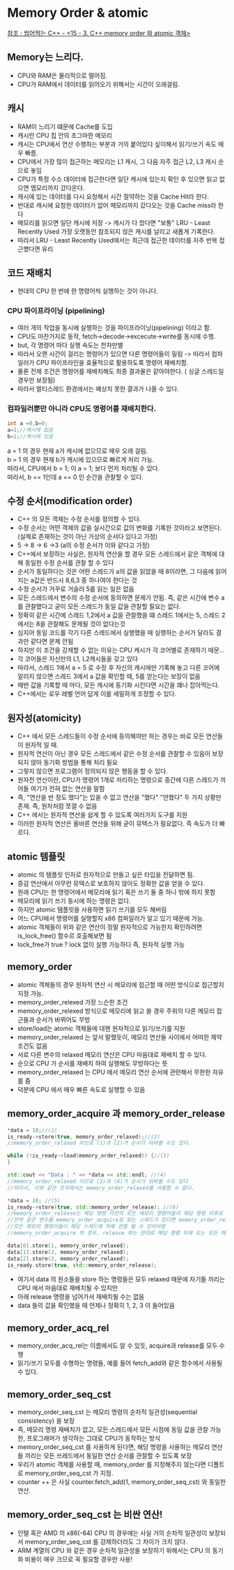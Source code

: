 # Memory Order & atomic

[참조 : 씹어먹는 C\+\+ - \<15 - 3. C\+\+ memory order 와 atomic 객체\>](https://modoocode.com/271)

## Memory는 느리다.
* CPU와 RAM은 물리적으로 떨어짐.   
* CPU가 RAM에서 데이터를 읽어오기 위해서는 시간이 오래걸림.   

## 캐시
* RAM이 느리기 떄문에 Cache를 도입   
* 캐시란 CPU 칩 안의 조그마한 메모리   
* 캐시는 CPU에서 연산 수행하는 부분과 거의 붙어있다 싶이해서 읽기/쓰기 속도 매우 빠름.   
* CPU에서 가장 많이 접근하는 메모리는 L1 캐시, 그 다음 자주 접근 L2, L3 캐시 순으로 놓임   
* CPU가 특정 수소 데이터에 접근한다면 일단 캐시에 있는지 확인 후 있으면 읽고 없으면 멤모리까지 갔다온다.   
* 캐시에 있는 데이터를 다시 요청해서 시간 절약하는 것을 Cache Hit라 한다.    
* 반대로 캐시에 요청한 데이터가 없어 메모리까지 갔다오는 것을 Cache miss라 한다   
* 메모리를 읽으면 일단 캐시에 저장 -> 캐시가 다 찼다면 "보통" LRU - Least Recently Used 가장 오랫동안 참조되지 않은 캐시를 날리고 새롭게 기록한다.   
* 따라서 LRU - Least Recently Used에서는 최근데 접근한 데이터를 자주 반복 접근헀다면 유리   


## 코드 재배치 
* 현대의 CPU 한 번에 한 명령어씩 실행하는 것이 아니다.   

### CPU 파이프라이닝 (pipelining)
* 여러 개의 작업을 동시에 실행하는 것을 파이프라이닝(pipelining) 이라고 함.   
* CPU도 마찬가지로 동작, fetch->decode->excecute->write를 동시에 수행.   
* but, 각 명령어 마다 실행 속도는 천차만별   
* 따라서 오랜 시간이 걸리는 명령어가 있으면 다른 명령어들이 밀림 -> 따라서 컴파일러가 CPU 파이프라인을 효율적으로 활용하도록 명령어 재배치함.   
* 물론 전제 조건은 명령어를 재배치해도 최종 결과물은 같아야한다. ( 싱글 스레드일 경우만 보장됨)   
* 따라서 멀티스레드 환경에서는 예상치 못한 결과가 나올 수 있다.   

### 컴파일러뿐만 아니라 CPU도 명령어를 재배치한다.

```cpp
int a =0,b=0;
a=1;//캐시에 없음
b=1;//캐시에 있음 
```
a = 1 의 경우 현재 a가 캐시에 없으므로 매우 오래 걸림.   
b = 1 의 경우 현재 b가 캐시에 있으므로 빠르게 처리 가능.   
따라서, CPU에서 b = 1; 이 a = 1; 보다 먼저 처리될 수 있다.   
따라서, b == 1인데 a == 0 인 순간을 관찰할 수 있다.

## 수정 순서(modification order)
* C++ 의 모든 객체는 수정 순서를 정의할 수 있다.   
* 수정 순서는 어떤 객체의 값을 실시간으로 값의 변화를 기록한 것이라고 보면된다.(실제로 존재하는 것이 아닌 가상의 순서다 있다고 가정)   
* 5 -> 8 -> 6 ->3 (a의 수정 순서가 이와 같다고 가정)  
* C++에서 보장하는 사실은, 원자적 연산을 할 경우 모든 스레드에서 같은 객체에 대해 동일한 수정 순서를 관찰 할 수 있다   
* 순서가 동일하다는 것은 어떤 스레드가 a의 값을 읽었을 때 8이라면, 그 다음에 읽어지는 a값은 반드시 8,6,3 중 하나여야 한다는 것   
* 수정 순서가 거꾸로 거슬러 5를 읽는 일은 없음   
* 모든 스레드에서 변수의 수정 순서에 동의하면 문제가 안됨. 즉, 같은 시간에 변수 a를 관찰했다고 굳이 모든 스레드가 동일 값을 관찰할 필요는 없다.   
* 정확히 같은 시간에 스레드 1,2에서 a 값을 관찰했을 떄 스레드 1에서는 5, 스레드 2에서는 8을 관찰해도 문제될 것이 없다는것   
* 심지어 동일 코드를 각기 다른 스레드에서 실행했을 때 실행하는 순서가 달라도 결과만 같다면 문제 안됨   
* 하지만 이 조건을 강제할 수 없는 이유는 CPU 캐시가 각 코어별로 존재하기 때문...    
* 각 코어들은 자신만의 L1, L2캐시들을 갖고 있다   
* 따라서, 스레드 1에서 a = 5 로 수정 후 자신의 캐시에만 기록해 놓고 다른 코어에 알리지 않으면 스레드 3에서 a 값을 확인할 때, 5를 얻는다는 보장이 없음   
* 매번 값을 기록할 때 마다, 모든 캐시에 동기화 시킨다면 시간을 꽤나 잡아먹는다.   
* C++에서는 로우 레벨 언어 답게 이를 세밀하게 조정할 수 있다.   

## 원자성(atomicity)
* C++ 에서 모든 스레드들이 수정 순서에 동의해야만 하는 경우는 바로 모든 연산들이 원자적 일 때.   
* 원자적 연산이 아닌 경우 모든 스레드에서 같은 수정 순서를 관찰할 수 있음이 보장되지 않아 동기화 방법을 통해 처리 필요   
* 그렇지 않으면 프로그램이 정의되지 않은 행동을 할 수 있다.   
* 원자전 연산이란, CPU가 명령어 1개로 처리하는 명령으로 중간에 다른 스레드가 끼어들 여기가 전혀 없는 연산을 말함    
* 즉, "연산을 반 정도 했다"는 있을 수 없고 연산을 "했다" "안했다" 두 가지 상황만 존재. 즉, 원차처럼 쪼갤 수 없음    
* C++ 에서는 원자적 연산을 쉽게 할 수 있도록 여러가지 도구를 지원   
* 이러한 원자적 연산은 올바른 연산을 위해 굳이 뮤텍스가 필요없다. 즉 속도가 더 빠르다.   

## atomic 템플릿
* atomic 의 템플릿 인자로 원자적으로 만들고 싶은 타입을 전달하면 됨.   
* 증감 연산에서 아무런 뮤텍스로 보호하지 않아도 정확한 값을 얻을 수 있다.   
* 원래 CPU는 한 명령어에서 메모리에 읽기 혹은 쓰기 둘 중 하나 밖에 하지 못함   
* 메모리에 읽기 쓰기 동시에 하는 명령은 없다.   
* 하지만 atomic 템플릿을 사용하면 읽기 쓰기를 모두 해버림    
* 어느 CPU에서 명령어를 실행할지 x86 컴파일러가 알고 있기 때문에 가능.   
* atomic 객체들이 위와 같은 연산이 정말 원자적으로 가능한지 확인하려면 is_lock_free() 함수르 호출해보면 됨   
* lock_free가 true ? lock 없이 실행 가능하다 즉, 원자적 실행 가능   

## memory_order
* atomic 객체들의 경우 원자적 연산 시 메모리에 접근할 때 어떤 방식으로 접근할지 지정 가능.   
* memory_order_relexed 가장 느슨한 조건    
* memory_order_relexed 방식으로 메모리에 읽고 쓸 경우 주위의 다른 메모리 접근들과 순서가 바뀌어도 무방   
* store/load는 atomic 객체들에 대핸 원자적으로 읽기/쓰기를 지원   
* memory_order_relaxed 는 앞서 말했듯이, 메모리 연산들 사이에서 어떠한 제약조건도 없음   
* 서로 다른 변수의 relaxed 메모리 연산은 CPU 마음대로 재배치 할 수 있다.   
* 순으로 CPU 가 순서를 재배치 하여 실행해도 무방하다는 뜻   
* memory_order_relaxed 는 CPU 에서 메모리 연산 순서에 관련해서 무한한 자유를 줌    
* 덕분에 CPU 에서 매우 빠른 속도로 실행할 수 있음   

## memory_order_acquire 과 memory_order_release
```cpp
*data = 10;//(1)
is_ready->store(true, memory_order_relaxed);//(2)
//memory_order_relaxed 이므로 (1)과 (2)가 순서가 뒤바뀔 수도 있다.   

while (!is_ready->load(memory_order_relaxed)) {//(3)
}

std::cout << "Data : " << *data << std::endl; //(4)
//memory_order_relaxed 이므로 (3)과 (4)가 순서가 뒤바뀔 수도 있다
//따라서, 이와 같은 조직에서는 memory_order_relaxed를 사용할 수 없다.

*data = 10; //(5)
is_ready->store(true, std::memory_order_release); //(6)
//memory_order_release는 해당 명령 이전의 모든 메모리 명령어들이 해당 명령 이후로 재배치 되는 것을 금지
//만약 같은 변수를 memory_order_acquire로 읽는 스레드가 있다면 memory_order_release이전에 오는 
//모든 메모리 명령어들이 해당 스레드에 의해 관찰 될 수 있어야함
//memory_order_acquire 의 경우, release 와는 반대로 해당 명령 뒤에 오는 모든 메모리 명령들이 해당 명령 위로 재배치 되는 것을 금지
```
```cpp
data[0].store(1, memory_order_relaxed);
data[1].store(2, memory_order_relaxed);
data[2].store(3, memory_order_relaxed);
is_ready.store(true, std::memory_order_release);
```
* 여기서 data 의 원소들을 store 하는 명령들은 모두 relaxed 때문에 자기들 끼리는 CPU 에서 마음대로 재배치될 수 있지만   
* 아래 release 명령을 넘어가서 재배치될 수는 없음   
* data 들의 값을 확인했을 때 언제나 정확히 1, 2, 3 이 들어있음   

## memory_order_acq_rel
* memory_order_acq_rel는 이름에서도 알 수 있듯, acquire과 release를 모두 수행   
* 읽기/쓰기 모두를 수행하는 명령들, 예를 들어 fetch_add와 같은 함수에서 사용될 수 있다.   

## memory_order_seq_cst
* memory_order_seq_cst 는 메모리 명령의 순차적 일관성(sequential consistency) 을 보장   
* 즉, 메모리 명령 재배치가 없고, 모든 스레드에서 모든 시점에 동일 값을 관찰 가능한, 프로그래머가 생각하는 그대로 CPU가 동작하는 방식   
* memory_order_seq_cst 를 사용하게 된다면, 해당 명령을 사용하는 메모리 연산들 끼리는 모든 쓰레드에서 동일한 연산 순서를 관찰할 수 있도록 보장   
* 우리가 atomic 객체를 사용할 때, memory_order 를 지정해주지 않는다면 디폴트로 memory_order_seq_cst 가 지정.   
* counter ++ 은 사실 counter.fetch_add(1, memory_order_seq_cst) 와 동일한 연산.

## memory_order_seq_cst 는 비싼 연산!
* 인텔 혹은 AMD 의 x86(-64) CPU 의 경우에는 사실 거의 순차적 일관성이 보장되서 memory_order_seq_cst 를 강제하더라도 그 차이가 크지 않다.   
* ARM 계열의 CPU 와 같은 경우 순차적 일관성을 보장하기 위해서는 CPU 의 동기화 비용이 매우 크므로 꼭 필요할 경우만 사용!   
